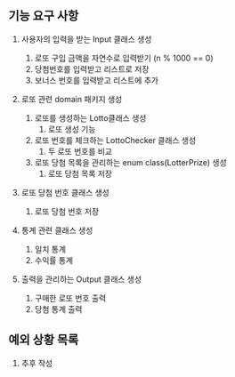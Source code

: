## 기능 요구 사항

1. 사용자의 입력을 받는 Input 클래스 생성
    1. 로또 구입 금액을 자연수로 입력받기 (n % 1000 == 0)
    2. 당첨번호를 입력받고 리스트로 저장
    3. 보너스 번호를 입력받고 리스트에 추가


2. 로또 관련 domain 패키지 생성
   1. 로또를 생성하는 Lotto클래스 생성 
      1. 로또 생성 기능
   2. 로또 번호를 체크하는 LottoChecker 클래스 생성
      1. 두 로또 번호를 비교
   3. 로또 당첨 목록을 관리하는 enum class(LotterPrize) 생성
      1. 로또 당첨 목록 저장


3. 로또 당첨 번호 클래스 생성
   1. 로또 당첨 번호 저장


4. 통계 관련 클래스 생성
   1. 일치 통계
   2. 수익률 통계


5. 출력을 관리하는 Output 클래스 생성
   1. 구매한 로또 번호 출력
   2. 당첨 통계 출력


## 예외 상황 목록

1. 추후 작성
